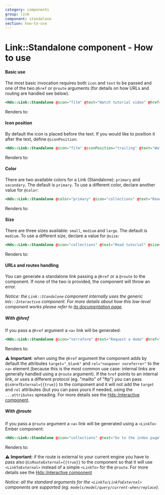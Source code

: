 ```yaml
---
category: components
group: link
component: standalone
section: how-to-use
---
```


# Link::Standalone component - How to use

#### Basic use

The most basic invocation requires both `icon` and `text` to be passed and one of the two `@href` or `@route` arguments (for details on how URLs and routing are handled see below).

```handlebars
<Hds::Link::Standalone @icon="film" @text="Watch tutorial video" @href="..." />
```

Renders to:

#### Icon position

By default the icon is placed before the text. If you would like to position it after the text, define `@iconPosition`:

```handlebars
<Hds::Link::Standalone @icon="film" @iconPosition="trailing" @text="Watch tutorial video" @href="..." />
```

Renders to:

#### Color

There are two available colors for a Link (Standalone): `primary` and `secondary`. The default is `primary`. To use a different color, declare another value for `@color`:

```handlebars
<Hds::Link::Standalone @color="primary" @icon="collections" @text="Read tutorial" @href="..." />
```

Renders to:

  

#### Size

There are three sizes available: `small`, `medium` and `large`. The default is `medium`. To use a different size, declare a value for `@size`:

```handlebars
<Hds::Link::Standalone @icon="collections" @text="Read tutorial" @size="small" @href="..." />
```

Renders to:

  
  

#### URLs and routes handling

You can generate a standalone link passing a `@href` or a `@route` to the component. If none of the two is provided, the component will throw an error.

_Notice: the `Link::Standalone` component internally uses the generic `Hds::Interactive` component. For more details about how this low-level component works please refer to [its documentation page](/utilities/interactive/01_overview/)._

##### With @href

If you pass a `@href` argument a `<a>` link will be generated:

```handlebars
<Hds::Link::Standalone @icon="terraform" @text="Request a demo" @href="https://www.hashicorp.com/request-demo/terraform" />
```

Renders to:

⚠️ **Important**: when using the `@href` argument the component adds by default the attributes `target="_blank"` and `rel="noopener noreferrer"` to the `<a>` element (because this is the most common use case: internal links are generally handled using a `@route` argument). If the `href` points to an internal link, or uses a different protocol (eg. "mailto" of "ftp") you can pass `@isHrefExternal={{true}}` to the component and it will not add the `target` and `rel` attributes (but you can pass yours if needed, using the `...attributes` spreading. For more details see the [Hds::Interactive component](/utilities/interactive/01_overview/).

##### With @route

If you pass a `@route` argument a `<a>` link will be generated using a `<LinkTo>` Ember component:

```handlebars
<Hds::Link::Standalone @icon="collections" @text="Go to the index page" @route="my.page.route" @model="my.page.model" />
```

Renders to:

⚠️ **Important**: if the route is external to your current engine you have to pass also `@isRouteExternal={{true}}` to the component so that it will use `<LinkToExternal>` instead of a simple `<LinkTo>` for the `@route`. For more details see the [Hds::Interactive component](/utilities/interactive/01_overview/)

_Notice: all the standard arguments for the `<LinkTo/LinkToExternal>` components are supported (eg. `models/model/query/current-when/replace`)._